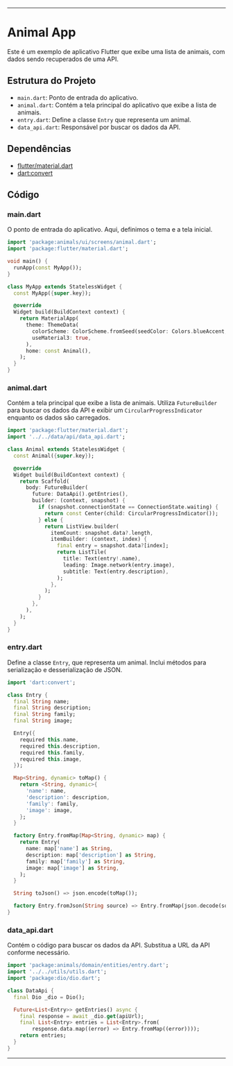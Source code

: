 
---

# Animal App

Este é um exemplo de aplicativo Flutter que exibe uma lista de animais, com dados sendo recuperados de uma API.

## Estrutura do Projeto

- `main.dart`: Ponto de entrada do aplicativo.
- `animal.dart`: Contém a tela principal do aplicativo que exibe a lista de animais.
- `entry.dart`: Define a classe `Entry` que representa um animal.
- `data_api.dart`: Responsável por buscar os dados da API.

## Dependências

- [flutter/material.dart](https://flutter.dev/docs/development/ui/widgets/material)
- [dart:convert](https://api.dart.dev/stable/2.13.4/dart-convert/dart-convert-library.html)

## Código

### main.dart

O ponto de entrada do aplicativo. Aqui, definimos o tema e a tela inicial.

```dart
import 'package:animals/ui/screens/animal.dart';
import 'package:flutter/material.dart';

void main() {
  runApp(const MyApp());
}

class MyApp extends StatelessWidget {
  const MyApp({super.key});

  @override
  Widget build(BuildContext context) {
    return MaterialApp(
      theme: ThemeData(
        colorScheme: ColorScheme.fromSeed(seedColor: Colors.blueAccent, brightness: Brightness.dark),
        useMaterial3: true,
      ),
      home: const Animal(),
    );
  }
}
```

### animal.dart

Contém a tela principal que exibe a lista de animais. Utiliza `FutureBuilder` para buscar os dados da API e exibir um `CircularProgressIndicator` enquanto os dados são carregados.

```dart
import 'package:flutter/material.dart';
import '../../data/api/data_api.dart';

class Animal extends StatelessWidget {
  const Animal({super.key});

  @override
  Widget build(BuildContext context) {
    return Scaffold(
      body: FutureBuilder(
        future: DataApi().getEntries(),
        builder: (context, snapshot) {
          if (snapshot.connectionState == ConnectionState.waiting) {
            return const Center(child: CircularProgressIndicator());
          } else {
            return ListView.builder(
              itemCount: snapshot.data?.length,
              itemBuilder: (context, index) {
                final entry = snapshot.data?[index];
                return ListTile(
                  title: Text(entry!.name),
                  leading: Image.network(entry.image),
                  subtitle: Text(entry.description),
                );
              },
            );
          }
        },
      ),
    );
  }
}
```

### entry.dart

Define a classe `Entry`, que representa um animal. Inclui métodos para serialização e desserialização de JSON.

```dart
import 'dart:convert';

class Entry {
  final String name;
  final String description;
  final String family;
  final String image;

  Entry({
    required this.name,
    required this.description,
    required this.family,
    required this.image,
  });

  Map<String, dynamic> toMap() {
    return <String, dynamic>{
      'name': name,
      'description': description,
      'family': family,
      'image': image,
    };
  }

  factory Entry.fromMap(Map<String, dynamic> map) {
    return Entry(
      name: map['name'] as String,
      description: map['description'] as String,
      family: map['family'] as String,
      image: map['image'] as String,
    );
  }

  String toJson() => json.encode(toMap());

  factory Entry.fromJson(String source) => Entry.fromMap(json.decode(source) as Map<String, dynamic>);
}
```

### data_api.dart

Contém o código para buscar os dados da API. Substitua a URL da API conforme necessário.

```dart
import 'package:animals/domain/entities/entry.dart';
import '../../utils/utils.dart';
import 'package:dio/dio.dart';

class DataApi {
  final Dio _dio = Dio();

  Future<List<Entry>> getEntries() async {
    final response = await _dio.get(apiUrl);
    final List<Entry> entries = List<Entry>.from(
        response.data.map((error) => Entry.fromMap((error))));
    return entries;
  }
}
```

---
